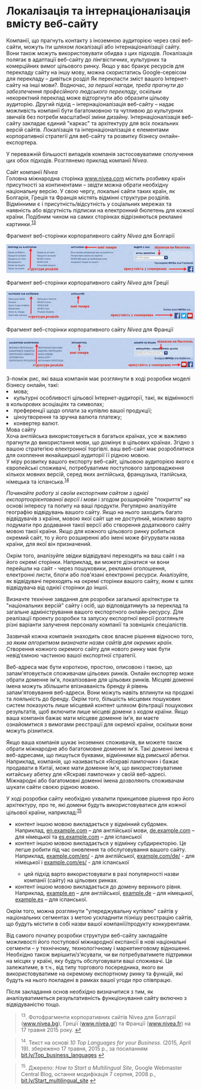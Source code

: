 # Локалізація та інтернаціоналізація вмісту веб-сайту

Компанії, що прагнуть контакту з іноземною аудиторією через свої веб-сайти, можуть іти шляхом локалізації або інтернаціоналізації сайту. Вони також можуть використовувати обидва з цих підходів. Локалізація полягає в адаптації веб-сайту до лінгвістичних, культурних та комерційних вимог цільового ринку. Якщо у вас бракує ресурсів для перекладу сайту на іншу мову, можна скористатись Google-сервісом для перекладу – дивіться розділ Як перекласти зміст вашого Інтернет-сайту на інші мови?. Водночас, *за першої нагоди, треба прагнути до забезпечення професійного людського перекладу*, оскільки некоректний переклад може відторгнути або образити цільову аудиторію. Другий підхід – інтернаціоналізація веб-сайту – надає можливість компанії бути багатомовною та чутливою до культурних звичаїв без потреби масштабної зміни дизайну. Інтернаціоналізація веб-сайту закладає єдиний "каркас" та архітектуру для всіх локальних версій сайтів. Локалізація та інтернаціоналізація є елементами корпоративної стратегії для веб-сайту та розвитку бізнесу онлайн-експортера. 

У переважній більшості випадків компанія застосовуватиме сполучення цих обох підходів. Розглянемо приклад компанії *Nivea*. 

<div class="space">
<div class="eoz-wrap">
<span class="eoz">Сайт компанії <i>Nivea</i></span>
<div class="eoz-text">
Головна міжнародна сторінка <a href="https://www.nivea.com">www.nivea.com</a> містить розбивку країн присутності за континентами – звідти можна обрати необхідну національну версію. У свою чергу, локальні сайти таких країн, як Болгарія, Греція та Франція містять відмінні структури розділів. Відмінними є і присутність/відсутність у соціальних мережах та наявність або відсутність підписки на електронний бюлетень для кожної країни. Подібним чином на самих сторінках відрізняються рекламні картинки.<sup><a href="#fn_13" id="reffn_13">13</a></sup>
</div>
</div>
</div>

Фрагмент веб-сторінки корпоративного сайту <i>Nivea</i> для Болгарії<br>
<p align="center"><img class="image" src="6.png"/></p>
Фрагмент веб-сторінки корпоративного сайту <i>Nivea</i> для Греції<br>
<p align="center"><img class="image" src="7.png"/></p>
Фрагмент веб-сторінки корпоративного сайту <i>Nivea</i> для Франції<br>
<p align="center"><img class="image" src="8.png"/></p>
З-поміж рис, які ваша компанія має розглянути в ході розробки моделі бізнесу онлайн, такі:
<li>мова;</li>
<li>культурні особливості цільової Інтернет-аудиторії, такі, як відмінності в кольорових асоціаціях та символах;</li>
<li>преференції щодо оплати за купівлю вашої продукції;</li>
<li>ціноутворення та зручна валюта платежу;</li>
<li>конвертер валют.</li>

<div class="space">
<div class="eoz-wrap">
<span class="eoz">Мова сайту</span>
<div class="eoz-text">
Хоча англійська використовується в багатьох країнах, усе ж важливо прагнути до використання мови, що  домінує в цільових країнах. Згідно з вашою стратегією електронної торгівлі. ваш веб-сайт має розроблятися для охоплення якнайширшої аудиторії її рідною мовою.<br>
У міру розвитку вашого експорту веб-сайт, цільовою аудиторією якого є європейські споживачі, потребуватиме поступового запровадження кількох мовних версій, серед яких англійська, французька, італійська, німецька та іспанська.<sup><a href="#fn_14" id="reffn_14">14</a></sup>
</div>
</div>
</div>

*Починайте роботу зі своїм експортним сайтом з однієї експортоорієнтованої версії і мови* і згодом розширюйте "покриття" на основі інтересу та попиту на ваші продукти. Регулярно аналізуйте географію відвідувань вашого сайту. Якщо на нього заходить багато відвідувачів з країни, мовою якої сайт ще не доступний, можливо варто подумати про додавання такої версії або створення додаткового сайту мовою такої країни. Якщо для кожного цільового ринку робиться окремий сайт, то у його розширенні або імені може фігурувати назва країни, для якої він призначений. 

Окрім того, аналізуйте звідки відвідувачі переходять на ваш сайт і на його окремі сторінки. Наприклад, ви можете дізнатися чи вони перейшли на сайт  - через пошуковики, рекламні оголошення, електронні листи, блоги або пов'язані електронні ресурси. Аналізуйте, як відвідувачі переходять на окремі сторінки вашого сайту, яким є шлях відвідувача від однієї сторінки до іншої.

Визначте технічне завдання для розробки загальної архітектури та "національних версій" сайту і осіб, що відповідатимуть за переклад та загальне адміністрування вашого експортного онлайн-ресурсу. Для реалізації проекту розробки та запуску експортної версії розгляньте різні варіанти залучення персоналу компанії та зовнішніх спеціалістів. 

Зазвичай кожна компанія знаходить своє власне рішення відносно того, *за яким алгоритмом визначати назви сайтів для окремих країн*. Створення кожного окремого сайту для нового ринку має бути невід'ємною частиною вашої експортної стратегії. 

Веб-адреса має бути короткою, простою, описовою і такою, що запам'ятовується споживачам цільових ринків. Онлайн експортер може обрати доменне ім'я, локалізоване для цільових ринків. Місцеві доменні імена можуть збільшити впізнаваність бренду й рівень запам'ятовування веб-адреси. Вони можуть навіть вплинути на продажі та лояльність до бренду. Окрім того, більшість місцевих пошукових систем показують лише місцевий контент шляхом фільтрації пошукових результатів, щоб включити лише місцеві домени з кодом країни. Якщо ваша компанія бажає мати місцеве доменне ім'я, ви маєте ознайомитися з вимогами реєстрації для окремої країни, оскільки вони можуть різнитися.

Якщо ваша компанія шукає іноземних споживачів, ви можете також обрати міжнародне або багатомовне доменне ім'я. Такі доменні імена є веб-адресами, що пишуться буквами, відмінними від римської абетки. Наприклад, компанія, що називається «Яскраві лампочки» і бажає продавати в Китаї, може мати доменне ім'я, що використовуватиме китайську абетку для «Яскраві лампочки» у своїй веб-адресі. Міжнародні або багатомовні доменні імена дозволяють споживачам шукати сайти своєю рідною мовою.

У ході розробки сайту необхідно ухвалити принципове рішення про його архітектуру, про те, які домени будуть використовуватися для кожної цільової країни, наприклад:<sup><a href="#fn_15" id="reffn_15">15</a></sup>
<ul type="disc">
<li>контент іншою мовою викладається у відмінний субдомен. Наприклад, <a href="https://en.example.com">en.example.com</a> – для англійської мови, <a href="https://de.example.com">de.example.com</a> – для німецької та <a href="https://es.example.com">es.example.com</a> – для іспанської</li>
<li>контент іншою мовою викладається у відмінну субдиректорію. Це легше робити під час оновлення та обслуговування вашого сайту. Наприклад, <a href="https://example.com/en/">example.com/en/</a> - для англійської, <a href="https://example.com/de/">example.com/de/</a> - для німецької і <a href="https://example.com/es/">example.com/es/</a> - для іспанської</li>
<ul type="circle">
<li>цей підхід варто використовувати в разі популярності назви компанії (сайту) на цільових ринках.</li>
</ul>
<li>контент іншою мовою викладається до домену верхнього рівня. Наприклад, <a href="https://example.en">example.en</a> – для англійської, <a href="https://example.de">example.de</a> – для німецької, <a href="https://example.es">example.es</a> – для іспанської.</li>
</ul>

Окрім того, можна розглянути "упереджувальну купівлю" сайтів у національних сегментах з метою ускладнити пізнішу реєстрацію сайтів, що будуть містити в собі назви вашої компанії/продукту конкурентами.

Від самого початку розробки структури веб-сайту закладайте можливості його поступової міжнародної експансії в нові національні сегменти – у технічному, технологічному і маркетинговому відношенні. Необхідно також вирішити/з'ясувати, чи ви потребуватимете підтримки на місцях у країні, яку будуть обслуговувати ваші споживачі. Це залежатиме, в т.ч., від типу торгового посередника, якого ви використовуватиме на окремому експортному ринку та функцій, які будуть на нього покладені в рамках вашої угоди про співпрацю.

Після закладання основ необхідно визначитися з тим, як аналізуватиметься результативність функціонування сайту включно з відвідуваністю тощо.

<blockquote id="fn_13">
<sup>13</sup>. Фотофрагменти корпоративних сайтів Nivea для Болгарії (<a href="https://www.nivea.bg">www.nivea.bg</a>), Греції (<a href="https://www.nivea.gr">www.nivea.gr</a>) та Франції (<a href="https://www.nivea.fr">www.nivea.fr</a>) на 17 травня 2015 року. <a href="#reffn_13" title="Jump back to footnote [13] in the text."> ↩</a>
</blockquote>
<blockquote id="fn_14">
<sup>14</sup>. Текст на основі <i>10 Top Languages for your Business.</i> (2015, April 19). збережено 17 травня, 2015 р., за посиланням <a href="https://bit.ly/Top_business_languages">bit.ly/Top_business_languages</a> <a href="#reffn_14" title="Jump back to footnote [14] in the text."> ↩</a>
</blockquote>
<blockquote id="fn_15">
<sup>15</sup>. Джерело: <i>How to Start a Multilingual Site</i>, Google Webmaster Central Blog, остання модифікація 7 серпня, 2008 р., <a href="https://bit.ly/Start_multilingual_site">bit.ly/Start_multilingual_site</a> <a href="#reffn_15" title="Jump back to footnote [15] in the text."> ↩</a>
</blockquote>